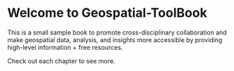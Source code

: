 # Welcome to Geospatial-ToolBook

This is a small sample book to promote cross-disciplinary collaboration and make geospatial data, analysis, and insights more accessible by providing high-level information + free resources. 

Check out each chapter to see more.

```{tableofcontents}
```
